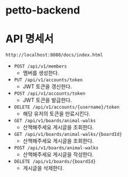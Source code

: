 # petto-backend

# API 명세서
```
http://localhost:8080/docs/index.html
```
* `POST /api/v1/members`
    * 멤버를 생성한다.
* `PUT /api/v1/accounts/token`
  * JWT 토큰을 갱신한다.
* `POST /api/v1/accounts/token`
  * JWT 토큰을 발급한다.
* `DELETE /api/v1/accounts/{username}/token`
  * 해당 유저의 토큰을 만료시킨다.
* `GET /api/v1/boards/animal-walks`
  * 산책해주세요 게시글을 조회한다.
* `GET /api/v1/boards/animal-walks/{boardId}`
  * 산책해주세요 게시글을 조회한다.
* `POST /api/v1/boards/animal-walks`
  * 산책해주세요 게시글을 작성한다.
* `DELETE /api/v1/boards/{boardId}`
  * 게시글을 삭제한다.
